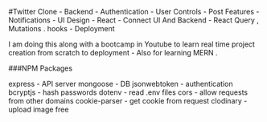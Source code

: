 #Twitter Clone 
    - Backend
        - Authentication 
        - User Controls
        - Post Features
        - Notifications
    - UI Design
        - React
    - Connect UI And Backend
        - React Query , Mutations . hooks
    - Deployment



I am doing this along with a bootcamp in Youtube to learn real time project creation from scratch to deployment - Also for learning MERN . 

###NPM Packages 

express - API server
mongoose - DB
jsonwebtoken - authentication
bcryptjs - hash passwords
dotenv - read .env files
cors - allow requests from other domains
cookie-parser - get cookie from request
clodinary - upload image free
